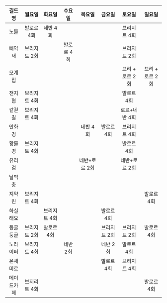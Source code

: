 | 길드명  | 월요일  | 화요일  | 수요일  | 목요일  | 금요일  | 토요일  | 일요일  |
|:---:|:---:|:---:|:---:|:---:|:---:|:---:|:---:|
| 노블  | 발로르 4회  | 네반 4회  |   |   |   | 브리지트 4회  |   |
| 삐약새  | 브리지트 2회  |   | 발로르 4회  |   |   | 브리지트 2회  |   |
| 모계집  |   |   |   |   |   | 브리 + 로르 2회 | 브리 + 로르 2회  |
| 전지협  | 브리지트 4회  |   |   |   |   | 발로르 4회  |   |
| 같걷길  | 브리지트 4회  |   |   |   |   | 로르+네반 4회   |   |
| 만화경  |   |   |   | 네반 4회  | 발로르 4회  | 브리지트 4회  |   |
| 황홀경  | 브리지트 4회  |   |   |   |   | 발로르 4회  |   |
| 유리검  |   |   |   | 네반+로르 2회  |   | 네반+로르 2회   |   |
| 날먹충  |   |   |   |   |   |   |   |
| 지약린  | 브리지트 4회  |   |   |   |   |   | 발로르 4회  |
| 하실래요  |   | 브리지트 4회  |   |   | 발로르 4회  |   |   |
| 둥글둥글  | 브리지트 2회  | 발로르 4회  |   |   | 브리지트 2회  | 브리지트 2회  | 발로르 4회  |
| 노라이퍼  | 브리지트 4회  |   |  네반 2회  |   |  네반 2회  |  발로르 4회  |   |
| 온새미로  |   |   |   |   | 발로르 4회  | 브리지트 4회  |   |
| 메이드카페   | 브지리트 4회  |   |   |   |   |   |  발로르 4회  |
